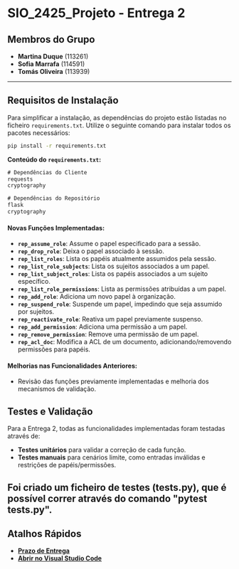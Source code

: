# **SIO_2425_Projeto** - Entrega 2

## **Membros do Grupo**
- **Martina Duque** (113261)
- **Sofia Marrafa** (114591)
- **Tomás Oliveira** (113939)

---

## **Requisitos de Instalação**

Para simplificar a instalação, as dependências do projeto estão listadas no ficheiro `requirements.txt`. Utilize o seguinte comando para instalar todos os pacotes necessários:

```bash
pip install -r requirements.txt
```

**Conteúdo do `requirements.txt`:**
```txt
# Dependências do Cliente
requests
cryptography

# Dependências do Repositório
flask
cryptography
```



#### **Novas Funções Implementadas:**
- **`rep_assume_role`**: Assume o papel especificado para a sessão.
- **`rep_drop_role`**: Deixa o papel associado à sessão.
- **`rep_list_roles`**: Lista os papéis atualmente assumidos pela sessão.
- **`rep_list_role_subjects`**: Lista os sujeitos associados a um papel.
- **`rep_list_subject_roles`**: Lista os papéis associados a um sujeito específico.
- **`rep_list_role_permissions`**: Lista as permissões atribuídas a um papel.
- **`rep_add_role`**: Adiciona um novo papel à organização.
- **`rep_suspend_role`**: Suspende um papel, impedindo que seja assumido por sujeitos.
- **`rep_reactivate_role`**: Reativa um papel previamente suspenso.
- **`rep_add_permission`**: Adiciona uma permissão a um papel.
- **`rep_remove_permission`**: Remove uma permissão de um papel.
- **`rep_acl_doc`**: Modifica a ACL de um documento, adicionando/removendo permissões para papéis.

#### **Melhorias nas Funcionalidades Anteriores:**
- Revisão das funções previamente implementadas e melhoria dos mecanismos de validação.


## **Testes e Validação**

Para a Entrega 2, todas as funcionalidades implementadas foram testadas através de:
- **Testes unitários** para validar a correção de cada função.
- **Testes manuais** para cenários limite, como entradas inválidas e restrições de papéis/permissões.

Foi criado um ficheiro de testes (tests.py), que é possível correr através do comando "pytest tests.py".
---

## **Atalhos Rápidos**
- **[Prazo de Entrega](https://classroom.github.com/a/n4Xu0y1X)**
- **[Abrir no Visual Studio Code](https://classroom.github.com/online_ide?assignment_repo_id=16951336&assignment_repo_type=AssignmentRepo)**




